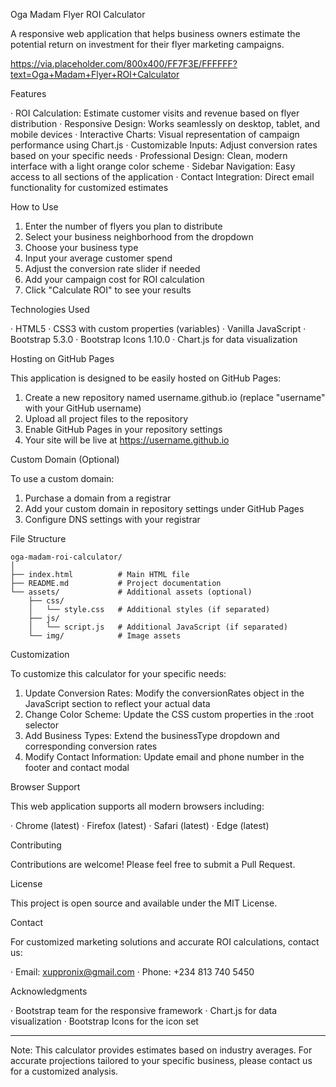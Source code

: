 Oga Madam Flyer ROI Calculator

A responsive web application that helps business owners estimate the potential return on investment for their flyer marketing campaigns.

https://via.placeholder.com/800x400/FF7F3E/FFFFFF?text=Oga+Madam+Flyer+ROI+Calculator

Features

· ROI Calculation: Estimate customer visits and revenue based on flyer distribution
· Responsive Design: Works seamlessly on desktop, tablet, and mobile devices
· Interactive Charts: Visual representation of campaign performance using Chart.js
· Customizable Inputs: Adjust conversion rates based on your specific needs
· Professional Design: Clean, modern interface with a light orange color scheme
· Sidebar Navigation: Easy access to all sections of the application
· Contact Integration: Direct email functionality for customized estimates

How to Use

1. Enter the number of flyers you plan to distribute
2. Select your business neighborhood from the dropdown
3. Choose your business type
4. Input your average customer spend
5. Adjust the conversion rate slider if needed
6. Add your campaign cost for ROI calculation
7. Click "Calculate ROI" to see your results

Technologies Used

· HTML5
· CSS3 with custom properties (variables)
· Vanilla JavaScript
· Bootstrap 5.3.0
· Bootstrap Icons 1.10.0
· Chart.js for data visualization

Hosting on GitHub Pages

This application is designed to be easily hosted on GitHub Pages:

1. Create a new repository named username.github.io (replace "username" with your GitHub username)
2. Upload all project files to the repository
3. Enable GitHub Pages in your repository settings
4. Your site will be live at https://username.github.io

Custom Domain (Optional)

To use a custom domain:

1. Purchase a domain from a registrar
2. Add your custom domain in repository settings under GitHub Pages
3. Configure DNS settings with your registrar

File Structure

```
oga-madam-roi-calculator/
│
├── index.html          # Main HTML file
├── README.md           # Project documentation
└── assets/             # Additional assets (optional)
    ├── css/
    │   └── style.css   # Additional styles (if separated)
    ├── js/
    │   └── script.js   # Additional JavaScript (if separated)
    └── img/            # Image assets
```

Customization

To customize this calculator for your specific needs:

1. Update Conversion Rates: Modify the conversionRates object in the JavaScript section to reflect your actual data
2. Change Color Scheme: Update the CSS custom properties in the :root selector
3. Add Business Types: Extend the businessType dropdown and corresponding conversion rates
4. Modify Contact Information: Update email and phone number in the footer and contact modal

Browser Support

This web application supports all modern browsers including:

· Chrome (latest)
· Firefox (latest)
· Safari (latest)
· Edge (latest)

Contributing

Contributions are welcome! Please feel free to submit a Pull Request.

License

This project is open source and available under the MIT License.

Contact

For customized marketing solutions and accurate ROI calculations, contact us:

· Email: xuppronix@gmail.com
· Phone: +234 813 740 5450

Acknowledgments

· Bootstrap team for the responsive framework
· Chart.js for data visualization
· Bootstrap Icons for the icon set

---

Note: This calculator provides estimates based on industry averages. For accurate projections tailored to your specific business, please contact us for a customized analysis.
